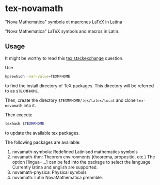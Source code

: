 # tex-novamath

"Nova Mathematica" symbola et macrones LaTeX in Latina

"Nova Mathematica" LaTeX symbols and macros in Latin.

## Usage

It might be worthy to read this [tex.stackexchange](https://tex.stackexchange.com/questions/1137/where-do-i-place-my-own-sty-or-cls-files-to-make-them-available-to-all-my-te)
question.

Use
```bash
kpsewhich -var-value=TEXMFHOME
```
to find the install directory of TeX packages. This directory will be referred
to as `$TEXMFHOME`.

Then, create the directory `$TEXMFHOME/tex/latex/local` and clone
`tex-novamath` into it.

Then execute
```bash
texhash $TEXMFHOME
```
to update the available tex packages.

The following packages are available:

1. novamath-symbola: Redefined Latinised mathematics symbols
2. novamath-thm: Theorem environments (theorema, propositio, etc.) The option
	[lingua=...] can be fed into the package to select the language. Currently
	latina and english are supported.
3. novamath-physica: Physical symbols
4. novamath: Latin NovaMathematica preamble.
